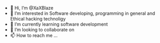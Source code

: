 - 👋 Hi, I’m @XaXBlaze
- 👀 I’m interested in Software developing, programming in general and Ethical hacking technoligy
- 🌱 I’m currently learning software development
- 💞️ I’m looking to collaborate on 
- 📫 How to reach me ...

<!---
XaXBlaze/XaXBlaze is a ✨ special ✨ repository because its `README.md` (this file) appears on your GitHub profile.
You can click the Preview link to take a look at your changes.
--->
